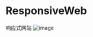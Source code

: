 # ResponsiveWeb
响应式网站
![image](https://user-images.githubusercontent.com/31226984/182662605-c12d53fa-0114-4f13-a902-de4aa49ecdd2.png)
